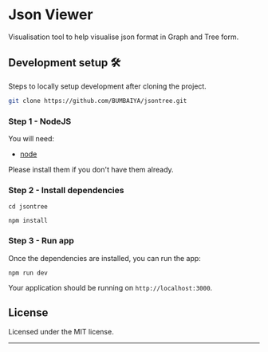 # Json Viewer

Visualisation tool to help visualise json format in Graph and Tree form.

## Development setup 🛠

Steps to locally setup development after cloning the project.

```sh
git clone https://github.com/BUMBAIYA/jsontree.git
```

### Step 1 - NodeJS

You will need:

- [node](https://nodejs.org/)

Please install them if you don't have them already.

### Step 2 - Install dependencies

```shell
cd jsontree
```

```shell
npm install
```

### Step 3 - Run app

Once the dependencies are installed, you can run the app:

```shell
npm run dev
```

Your application should be running on `http://localhost:3000`.

## License

Licensed under the MIT license.

---
